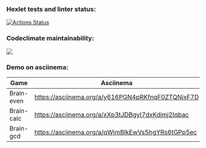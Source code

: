 ### Hexlet tests and linter status:
[![Actions Status](https://github.com/tatapestova/python-project-49/workflows/hexlet-check/badge.svg)](https://github.com/tatapestova/python-project-49/actions)

### Codeclimate maintainability:
<a href="https://codeclimate.com/github/tatapestova/python-project-49/maintainability"><img src="https://api.codeclimate.com/v1/badges/832bd8344ecad800d99c/maintainability" /></a>

### Demo on asciinema:

| Game | Asciinema |
| ------ | ------ |
| Brain-even | https://asciinema.org/a/y616PGN4pRKfnqF0ZTQNjxF7D |
| Brain-calc | https://asciinema.org/a/xXp3tJDBgyI7dxKdimj2Iqbac |
| Brain-gcd | https://asciinema.org/a/qWjmBlkEwVs5hgYRs6tGPp5ec |

